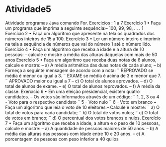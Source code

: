 # Atividade5
Atividade programas Java comando For.
Exercicios : 1 a 7
Exercício 1     • Faça um programa que imprima a seguinte sequência:– 100, 99, 98, . . . 1
Exercício 2     • Faça um algoritmo que apresente na tela os quadrados dos números inteiros de 15 a 100.
Exercício 3     • Ler um número inteiro e imprimir na tela a sequência de números que vai do número 1 até o número lido.
Exercício 4     • Faça um algoritmo que receba a idade e a altura de 10 pessoas: – calcule e mostre a média das alturas daquelas com mais de 50 anos
Exercício 5     • Faça um algoritmo que receba duas notas de 6 alunos, calcule e mostre:
                  – a) A média aritmética das duas notas de cada aluno;
                  – b) Forneça a seguinte mensagem de acordo com a nota:
                       ¨ REPROVADO se média é menor ou igual a 3.
                       ¨ EXAME se média é acima de 3 e menor que 7.
                       ¨ APROVADO maior ou igual a 7
                   – c) O total de alunos aprovados.
                   – d) O total de alunos de exame.
                   – e) O total de alunos reprovados.
                   – f) A média da classe.
Exercício 6      • Em uma eleição presidencial, existem quatro candidatos.
                   – Os votos são informados através de um código:
                     ¨ 1, 2, 3 ou 4 - Voto para o respectivo candidato
                     ¨ 5 - Voto nulo
                     ¨ 6 - Voto em branco
                  • Faça um algoritmo que leia o voto de 10 eleitores.– Calcule e mostre:
                     ¨ a) O total de votos para cada   candidato;
                     ¨ b) O total de votos nulos;
                     ¨ c) O total de votos em branco;
                     ¨ d) O percentual dos votos brancos e nulos.
Exercício 7        • Faça um algoritmo que receba a idade, a altura e o peso de 10 pessoas, calcule e mostre:
                    – a) A quantidade de pessoas maiores de 50 anos.
                    – b) A média das alturas das pessoas com idade entre 10 e 20 anos.
                    – c) A porcentagem de pessoas com peso inferior a 40 quilos







